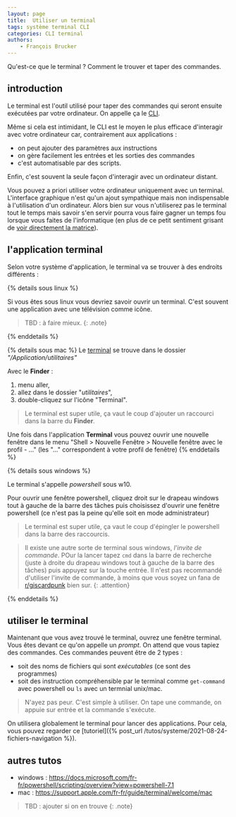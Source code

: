 ```yaml
---
layout: page
title:  Utiliser un terminal
tags: système terminal CLI
categories: CLI terminal
authors: 
    - François Brucker
---
```


Qu'est-ce que le terminal ? Comment le trouver et taper des commandes.

<!--more-->

## introduction

Le terminal est l'outil utilisé pour taper des commandes qui seront ensuite exécutées par votre ordinateur. On appelle ça le [CLI](https://fr.wikipedia.org/wiki/Interface_en_ligne_de_commande).

Même si cela est intimidant, le CLI est le moyen le plus efficace d'interagir avec votre ordinateur car, contrairement aux applications : 
* on peut ajouter des paramètres aux instructions
* on gère facilement les entrées et les sorties des commandes
* c'est automatisable par des scripts.

Enfin, c'est souvent la seule façon d'interagir avec un ordinateur distant.

Vous pouvez a priori utiliser votre ordinateur uniquement avec un terminal. L'interface graphique n'est qu'un ajout sympathique mais non indispensable à l'utilisation d'un ordinateur. Alors bien sur vous n'utiliserez pas le terminal tout le temps mais savoir s'en servir pourra vous faire gagner un temps fou lorsque vous faites de l'informatique (en plus de ce petit sentiment grisant de [voir directement la matrice](https://www.youtube.com/watch?v=MvEXkd3O2ow)).


## l'application terminal

Selon votre système d'application, le terminal va se trouver à des endroits différents :

{% details sous linux %}


Si vous êtes sous linux vous devriez savoir ouvrir un terminal. C'est souvent une application avec une télévision comme icône.

> TBD : à faire mieux.
{: .note}

{% enddetails %}

{% details sous mac %}
Le [terminal](https://www.howtogeek.com/682770/how-to-open-the-terminal-on-a-mac/) se trouve dans le dossier *"/Application/utilitaires"* 

Avec le **Finder** :
1. menu aller,
2. allez dans le dossier "*utilitaires*",
3. double-cliquez sur l'icône "Terminal".

> Le terminal est super utile, ça vaut le coup d'ajouter un raccourci dans la barre du **Finder**.

Une fois dans l'application **Terminal** vous pouvez ouvrir une nouvelle fenêtre dans le menu "Shell > Nouvelle Fenêtre > Nouvelle fenêtre avec le profil - ..." (les "..." correspondent à votre profil de fenêtre)
{% enddetails %}


{% details sous windows %}

Le terminal s'appelle *powershell* sous w10.

Pour ouvrir une fenêtre powershell, cliquez droit sur le drapeau windows tout à gauche de la barre des tâches puis choisissez d'ouvrir une fenêtre powershell (ce n'est pas la peine qu'elle soit en mode administrateur)

> Le terminal est super utile, ça vaut le coup d'épingler le powershell dans la barre des raccourcis. 

> Il existe une autre sorte de terminal sous windows, *l'invite de commande*. POur la lancer tapez `cmd` dans la barre de recherche (juste à droite du drapeau windows tout à gauche de la barre des tâches) puis appuyez sur la touche entrée. 
> Il n'est pas recommandé d'utiliser l'invite de commande, à moins que vous soyez un fana de [r/giscardpunk](https://www.reddit.com/r/Giscardpunk/) bien sur.
{: .attention}


{% enddetails %}


## utiliser le terminal

Maintenant que vous avez trouvé le terminal, ouvrez une fenêtre terminal. Vous êtes devant ce qu'on appelle un *prompt*. On attend que vous tapiez des commandes. Ces commandes peuvent être de 2 types : 
* soit des noms de fichiers qui sont *exécutables* (ce sont des programmes) 
* soit des instruction compréhensible par le terminal comme `get-command` avec powershell ou `ls` avec un termnial unix/mac.


> N'ayez pas peur. C'est simple à utiliser. On tape une commande, on appuie sur entrée et la commande s'exécute. 

On utilisera globalement le terminal pour lancer des applications. Pour cela, vous pouvez regarder ce [tutoriel]({% post_url /tutos/systeme/2021-08-24-fichiers-navigation %}).

## autres tutos 

* windows : <https://docs.microsoft.com/fr-fr/powershell/scripting/overview?view=powershell-7.1>
* mac : <https://support.apple.com/fr-fr/guide/terminal/welcome/mac>


> TBD : ajouter si on en trouve
{: .note}
